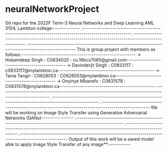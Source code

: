 # neuralNetworkProject
Git repo for the 2022F Term-3 Neural Networks and Deep Learning AML 3104, Lambton college--------------
.------------------------------------------------------------------------------------------------------
.------------------------------------------------------------------------------------------------------
.------------------------------------------------------------------------------------------------------
This is group project with members as follows:---------------------------------------------------------
-> Hukamdeep Singh   : C0834020 : cu.16bcs7065@gmail.com-----------------------------------------------
-> Davinderjit Singh : C0833117 : c0833117@mylambton.ca------------------------------------------------
-> Tania Tangri      : C0828053 : C0828053@mylambton.ca------------------------------------------------
-> Onyinye Mbanefo   : C0831578 : C0831578@mylambton.ca------------------------------------------------
.------------------------------------------------------------------------------------------------------
.------------------------------------------------------------------------------------------------------
.------------------------------------------------------------------------------------------------------
We will be working on Image Style Transfer using Generative Adversarial Networks (GANs)----------------
.------------------------------------------------------------------------------------------------------
.------------------------------------------------------------------------------------------------------
.------------------------------------------------------------------------------------------------------
Output of this work will be a saved model able to apply Image Style Transfer of any image**.-----------

